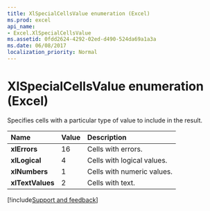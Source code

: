 ```yaml
---
title: XlSpecialCellsValue enumeration (Excel)
ms.prod: excel
api_name:
- Excel.XlSpecialCellsValue
ms.assetid: 0fdd2624-4292-02ed-d490-524da69a1a3a
ms.date: 06/08/2017
localization_priority: Normal
---
```



# XlSpecialCellsValue enumeration (Excel)

Specifies cells with a particular type of value to include in the result.



|Name|Value|Description|
|:-----|:-----|:-----|
| **xlErrors**|16|Cells with errors.|
| **xlLogical**|4|Cells with logical values.|
| **xlNumbers**|1|Cells with numeric values.|
| **xlTextValues**|2|Cells with text.|

[!include[Support and feedback](~/includes/feedback-boilerplate.md)]